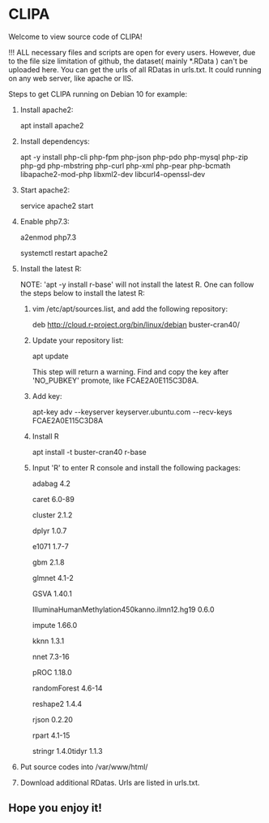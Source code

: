 # CLIPA


Welcome to view source code of CLIPA!

!!! ALL necessary files and scripts are open for every users. However, due to the file size limitation of github, the dataset( mainly *.RData ) can't be uploaded here. You can get the urls of all RDatas in urls.txt. It could running on any web server, like apache or IIS.

Steps to get CLIPA running on Debian 10 for example:

1. Install apache2:

   apt install apache2
   
2. Install dependencys:

   apt -y install php-cli php-fpm php-json php-pdo php-mysql php-zip php-gd php-mbstring php-curl php-xml php-pear php-bcmath libapache2-mod-php libxml2-dev libcurl4-openssl-dev
   
3. Start apache2:

   service apache2 start
   
4. Enable php7.3:
   
   a2enmod php7.3
   
   systemctl restart apache2

5. Install the latest R:

   NOTE: 'apt -y install r-base' will not install the latest R. One can follow the steps below to install the latest R:
      
      1. vim /etc/apt/sources.list, and add the following repository:
       
         deb http://cloud.r-project.org/bin/linux/debian buster-cran40/
         
      2. Update your repository list:
      
         apt update
 
         This step will return a warning. Find and copy the key after 'NO_PUBKEY' promote, like FCAE2A0E115C3D8A.
         
      3. Add key:
         
         apt-key adv --keyserver keyserver.ubuntu.com --recv-keys FCAE2A0E115C3D8A
         
      4. Install R
      
         apt install -t buster-cran40 r-base
         
      5. Input 'R' to enter R console and install the following packages:
      
            adabag 4.2

            caret 6.0-89

            cluster 2.1.2

            dplyr 1.0.7

            e1071 1.7-7 

            gbm 2.1.8 

            glmnet 4.1-2 

            GSVA 1.40.1  

            IlluminaHumanMethylation450kanno.ilmn12.hg19 0.6.0 

            impute 1.66.0 

            kknn 1.3.1    

            nnet 7.3-16

            pROC 1.18.0

            randomForest 4.6-14 

            reshape2 1.4.4

            rjson 0.2.20 

            rpart 4.1-15

            stringr 1.4.0tidyr 1.1.3
         
6. Put source codes into /var/www/html/
         
7. Download additional RDatas. Urls are listed in urls.txt.
         
## Hope you enjoy it!
         
